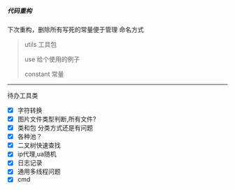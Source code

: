 ##### 代码重构
下次重构，删除所有写死的常量便于管理
命名方式

> utils 工具包
> 
> use   给个使用的例子
> 
> constant 常量

---
待办工具类
- [x] 字符转换 
- [x] 图片文件类型判断,所有文件?
- [x] 类和包 分类方式还是有问题
- [x] 各种池？
- [x] 二叉树快速查找
- [x] ip代理,ua随机
- [x] 日志记录
- [x] 通用多线程问题
- [x] cmd  
